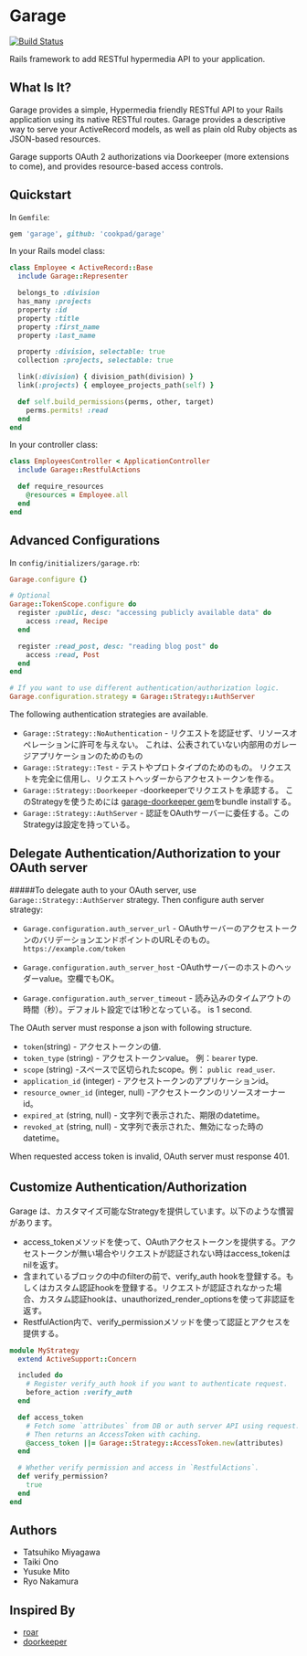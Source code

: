 # Garage
[![Build Status](https://travis-ci.org/cookpad/garage.svg?branch=master)](https://travis-ci.org/cookpad/garage)

Rails framework to add RESTful hypermedia API to your application.

## What Is It?

Garage provides a simple, Hypermedia friendly RESTful API to your Rails application using its native RESTful routes. Garage provides a descriptive way to serve your ActiveRecord models, as well as plain old Ruby objects as JSON-based resources.

Garage supports OAuth 2 authorizations via Doorkeeper (more extensions to come), and provides resource-based access controls.

## Quickstart

In `Gemfile`:

```ruby
gem 'garage', github: 'cookpad/garage'
```

In your Rails model class:

```ruby
class Employee < ActiveRecord::Base
  include Garage::Representer

  belongs_to :division
  has_many :projects
  property :id
  property :title
  property :first_name
  property :last_name

  property :division, selectable: true
  collection :projects, selectable: true

  link(:division) { division_path(division) }
  link(:projects) { employee_projects_path(self) }

  def self.build_permissions(perms, other, target)
    perms.permits! :read
  end
end
```

In your controller class:

```ruby
class EmployeesController < ApplicationController
  include Garage::RestfulActions

  def require_resources
    @resources = Employee.all
  end
end
```

## Advanced Configurations

In `config/initializers/garage.rb`:

```ruby
Garage.configure {}

# Optional
Garage::TokenScope.configure do
  register :public, desc: "accessing publicly available data" do
    access :read, Recipe
  end

  register :read_post, desc: "reading blog post" do
    access :read, Post
  end
end

# If you want to use different authentication/authorization logic.
Garage.configuration.strategy = Garage::Strategy::AuthServer
```

The following authentication strategies are available.

- `Garage::Strategy::NoAuthentication` - 
    リクエストを認証せず、リソースオペレーションに許可を与えない。
    これは、公表されていない内部用のガレージアプリケーションのためのもの
- `Garage::Strategy::Test` - テストやプロトタイプのためのもの。 リクエストを完全に信用し、リクエストヘッダーからアクセストークンを作る。
- `Garage::Strategy::Doorkeeper` -doorkeeperでリクエストを承認する。
   このStrategyを使うためには [garage-doorkeeper gem](https://github.com/cookpad/garage-doorkeeper)をbundle installする。
- `Garage::Strategy::AuthServer` -
    認証をOAuthサーバーに委任する。このStrategyは設定を持っている。


## Delegate Authentication/Authorization to your OAuth server



#####To delegate auth to your OAuth server, use `Garage::Strategy::AuthServer` strategy.
Then configure auth server strategy:

- `Garage.configuration.auth_server_url` - OAuthサーバーのアクセストークンのバリデーションエンドポイントのURLそのもの。`https://example.com/token`

- `Garage.configuration.auth_server_host` -OAuthサーバーのホストのヘッダーvalue。空欄でもOK。
- `Garage.configuration.auth_server_timeout` - 読み込みのタイムアウトの時間（秒）。デフォルト設定では1秒となっている。
    is 1 second.

The OAuth server must response a json with following structure.

- `token`(string) - アクセストークンの値.
- `token_type` (string) - アクセストークンvalue。 例：`bearer` type.
- `scope` (string) -スペースで区切られたscope。例： `public read_user`.
- `application_id` (integer) - アクセストークンのアプリケーションid。
- `resource_owner_id` (integer, null) -アクセストークンのリソースオーナーid。
- `expired_at` (string, null) - 文字列で表示された、期限のdatetime。
- `revoked_at` (string, null) - 文字列で表示された、無効になった時のdatetime。

When requested access token is invalid, OAuth server must response 401.

## Customize Authentication/Authorization　　




Garage は、カスタマイズ可能なStrategyを提供しています。以下のような慣習があります。


- access_tokenメソッドを使って、OAuthアクセストークンを提供する。アクセストークンが無い場合やリクエストが認証されない時はaccess_tokenはnilを返す。
- 含まれているブロックの中のfilterの前で、verify_auth hookを登録する。もしくはカスタム認証hookを登録する。リクエストが認証されなかった場合、カスタム認証hookは、unauthorized_render_optionsを使って非認証を返す。
- RestfulAction内で、verify_permissionメソッドを使って認証とアクセスを提供する。

```ruby
module MyStrategy
  extend ActiveSupport::Concern

  included do
    # Register verify_auth hook if you want to authenticate request.
    before_action :verify_auth
  end

  def access_token
    # Fetch some `attributes` from DB or auth server API using request.
    # Then returns an AccessToken with caching.
    @access_token ||= Garage::Strategy::AccessToken.new(attributes)
  end

  # Whether verify permission and access in `RestfulActions`.
  def verify_permission?
    true
  end
end
```

## Authors

* Tatsuhiko Miyagawa
* Taiki Ono
* Yusuke Mito
* Ryo Nakamura

## Inspired By

* [roar](https://github.com/apotonick/roar)
* [doorkeeper](https://github.com/doorkeeper-gem/doorkeeper)
